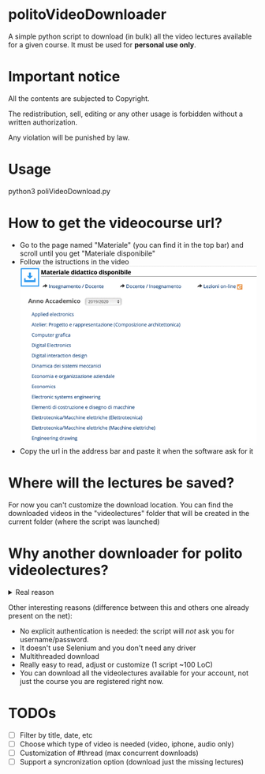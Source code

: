 # politoVideoDownloader
A simple python script to download (in bulk) all the video lectures available for a given course.
It must be used for **personal use only**.

# Important notice
All the contents are subjected to Copyright.

The redistribution, sell, editing or any other usage is forbidden without a written authorization.

Any violation will be punished by law.

# Usage
python3 poliVideoDownload.py

# How to get the videocourse url?
- Go to the page named "Materiale" (you can find it in the top bar) and scroll until you get "Materiale disponibile"
- Follow the istructions in the video
![](instructions.gif)
- Copy the url in the address bar and paste it when the software ask for it

# Where will the lectures be saved?
For now you can't customize the download location.
You can find the downloaded videos in the "videolectures" folder that will be created in the current folder (where the script was launched)

# Why another downloader for polito videolectures?
<details>
  <summary>Real reason</summary>
  
  Bored during an introduction lecture. 
</details>

Other interesting reasons (difference between this and others one already present on the net):
- No explicit authentication is needed: the script will *not* ask you for username/password.
- It doesn't use Selenium and you don't need any driver 
- Multithreaded download
- Really easy to read, adjust or customize (1 script ~100 LoC)
- You can download all the videolectures available for your account, not just the course you are registered right now.

# TODOs
- [ ] Filter by title, date, etc
- [ ] Choose which type of video is needed (video, iphone, audio only)
- [ ] Customization of #thread (max concurrent downloads)
- [ ] Support a syncronization option (download just the missing lectures)
